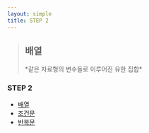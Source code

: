 ```yaml
---
layout: simple
title: STEP 2
---
```


> <h2>배열</h2>
> *같은 자료형의 변수들로 이루어진 유한 집합*

### STEP 2

- [배열](/temp/title/STEP2/Content/배열/배열)
- [조건문](/temp/title/STEP2/Content/조건문/조건문)
- [반복문](/temp/title/STEP2/Content/반복문/반복문)
